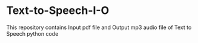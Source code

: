 # Text-to-Speech-I-O
This repository contains Input pdf file and Output mp3 audio file of Text to Speech python code
